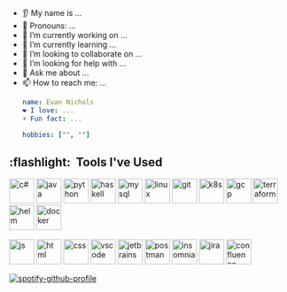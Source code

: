 ### 
* 👂 My name is ...
* 👩 Pronouns: ...
* 🔭 I’m currently working on ...
* 🌱 I’m currently learning ...
* 🤝 I’m looking to collaborate on ...
* 🤔 I’m looking for help with ...
* 💬 Ask me about ...
* 📫 How to reach me: ...
  ```yaml
  name: Evan Nichols
  ❤️ I love: ...
  ⚡ Fun fact: ...

  hobbies: ["", ""]
  ```


<h2> :flashlight: &nbsp;Tools I've Used</h2>
<p align="left">
  <img src="https://cdn.jsdelivr.net/gh/devicons/devicon@latest/icons/csharp/csharp-original.svg"  alt="c#" width="45" height="45"/>
  <img src="https://cdn.jsdelivr.net/gh/devicons/devicon@latest/icons/java/java-original.svg" alt="java" width="45" height="45"/>
  <img src="https://cdn.jsdelivr.net/gh/devicons/devicon@latest/icons/python/python-original.svg" alt="python" width="45" height="45"/>
  <img src="https://cdn.jsdelivr.net/gh/devicons/devicon@latest/icons/haskell/haskell-original.svg" alt="haskell" width="45" height="45"/>
  <img src="https://cdn.jsdelivr.net/gh/devicons/devicon@latest/icons/mysql/mysql-original.svg" alt="mysql" width="45" height="45"/>
  <img src="https://cdn.jsdelivr.net/gh/devicons/devicon@latest/icons/linux/linux-original.svg" alt="linux" width="45" height="45"/>
  <img src="https://cdn.jsdelivr.net/gh/devicons/devicon@latest/icons/git/git-original.svg" alt="git" width="45" height="45"/>
  <img src="https://cdn.jsdelivr.net/gh/devicons/devicon@latest/icons/kubernetes/kubernetes-original.svg" alt="k8s" width="45" height="45"/>
  <img src="https://cdn.jsdelivr.net/gh/devicons/devicon@latest/icons/googlecloud/googlecloud-original.svg" alt="gcp" width="45" height="45"/>
  <img src="https://cdn.jsdelivr.net/gh/devicons/devicon@latest/icons/terraform/terraform-original.svg" alt="terraform" width="45" height="45"/>
  <img src="https://cdn.jsdelivr.net/gh/devicons/devicon@latest/icons/helm/helm-original.svg" alt="helm" width="45" height="45"/>
  <img src="https://cdn.jsdelivr.net/gh/devicons/devicon@latest/icons/docker/docker-original.svg" alt="docker" width="45" height="45"/>
<p/>
<p>
  <img src="https://cdn.jsdelivr.net/gh/devicons/devicon@latest/icons/javascript/javascript-original.svg" alt="js" width="45" height="45"/>
  <img src="https://cdn.jsdelivr.net/gh/devicons/devicon@latest/icons/html5/html5-original.svg" alt="html" width="45" height="45"/>
  <img src="https://cdn.jsdelivr.net/gh/devicons/devicon@latest/icons/css3/css3-original.svg" alt="css" width="45" height="45"/>
  <img src="https://cdn.jsdelivr.net/gh/devicons/devicon@latest/icons/vscode/vscode-original.svg" alt="vscode" width="45" height="45"/>
  <img src="https://cdn.jsdelivr.net/gh/devicons/devicon@latest/icons/jetbrains/jetbrains-original.svg" alt="jetbrains" width="45" height="45"/>
  <img src="https://cdn.jsdelivr.net/gh/devicons/devicon@latest/icons/postman/postman-original.svg" alt="postman" width="45" height="45"/>
  <img src="https://cdn.jsdelivr.net/gh/devicons/devicon@latest/icons/insomnia/insomnia-original.svg" alt="insomnia" width="45" height="45"/>
  <img src="https://cdn.jsdelivr.net/gh/devicons/devicon@latest/icons/jira/jira-original.svg" alt="jira" width="45" height="45"/>
  <img src="https://cdn.jsdelivr.net/gh/devicons/devicon@latest/icons/confluence/confluence-original.svg" alt="confluence" width="45" height="45"/>
  <!-- https://devicon.dev/ -->
</p>

[![spotify-github-profile](https://spotify-github-profile.kittinanx.com/api/view?uid=enichols619&cover_image=true&theme=novatorem&show_offline=false&background_color=121212&interchange=false&bar_color=53b14f&bar_color_cover=false)](https://github.com/kittinan/spotify-github-profile)
